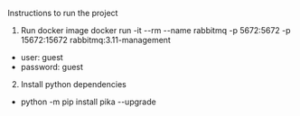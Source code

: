 Instructions to run the project

1. Run docker image
docker run -it --rm --name rabbitmq -p 5672:5672 -p 15672:15672 rabbitmq:3.11-management

- user:       guest
- password:   guest

2. Install python dependencies

- python -m pip install pika --upgrade